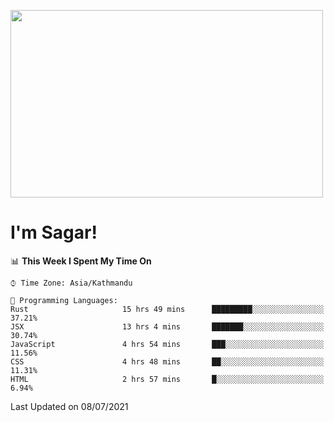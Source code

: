 
<img src="https://media.giphy.com/media/3ornk57KwDXf81rjWM/giphy.gif" width="500" height="300" frameBorder="0" class="giphy-embed" allowFullScreen></img>

#   I'm Sagar!

<!--START_SECTION:waka-->
📊 **This Week I Spent My Time On** 

```text
⌚︎ Time Zone: Asia/Kathmandu

💬 Programming Languages: 
Rust                     15 hrs 49 mins      █████████░░░░░░░░░░░░░░░░   37.21% 
JSX                      13 hrs 4 mins       ███████░░░░░░░░░░░░░░░░░░   30.74% 
JavaScript               4 hrs 54 mins       ███░░░░░░░░░░░░░░░░░░░░░░   11.56% 
CSS                      4 hrs 48 mins       ██░░░░░░░░░░░░░░░░░░░░░░░   11.31% 
HTML                     2 hrs 57 mins       █░░░░░░░░░░░░░░░░░░░░░░░░   6.94%

```


 Last Updated on 08/07/2021
<!--END_SECTION:waka-->
